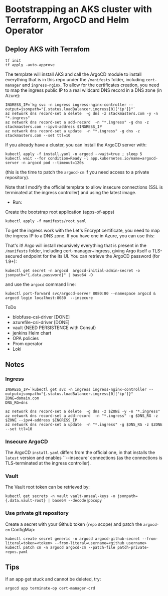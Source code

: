 # Bootstrapping an AKS cluster with Terraform, ArgoCD and Helm Operator

## Deploy AKS with Terrafom

```console
tf init
tf apply -auto-approve
```

The template will install AKS and call the ArgoCD module to install everything that is in this repo under the `/manifests` folder, including `cert-manager` and `ingress-nginx`. To allow for the certificates creation, you need to map the ingress public IP to a real wildcard DNS record in a DNS zone (in Azure):

```console
INGRESS_IP=`kg svc -n ingress ingress-nginx-controller --output=jsonpath="{.status.loadBalancer.ingress[0]['ip']}"`
az network dns record-set a delete  -g dns -z stackmasters.com -y -n "*.ingress"
az network dns record-set a add-record  -n "*.ingress" -g dns -z stackmasters.com --ipv4-address $INGRESS_IP
az network dns record-set a update  -n "*.ingress" -g dns -z stackmasters.com --set ttl=10
```

If you already have a cluster, you can install the ArgoCD server with:

```console
kubectl apply -f install.yaml -n argocd --wait=true ; sleep 5
kubectl wait --for condition=Ready -l app.kubernetes.io/name=argocd-server -n argocd pod --timeout=120s
```

(this is the time to patch the `argocd-cm` if you need access to a private repository).

Note that I modify the official template to allow insecure connections (SSL is terminated at the ingress controller) and using the latest image.

- Run:

Create the bootstrap root application (apps-of-apps)

```console
kubectl apply -f manifests/root.yaml
```

To get the ingress work with the Let's Encrypt certificate, you need to map the ingress IP to a DNS zone. If you have one in Azure, you can use this:

That's it! Argo will install recursively everything that is present in the `/manifests` folder, including cert-manager+ingress, giving Argo itself a TLS-secured endpoint for the its UI. You can retrieve the ArgoCD password (for 1.9+):

```console
kubectl get secret -n argocd  argocd-initial-admin-secret -o jsonpath="{.data.password}" | base64 -D
```

and use the `argocd` command line:

```console
kubectl port-forward svc/argocd-server 8080:80 --namespace argocd &
argocd login localhost:8080  --insecure
```

ToDo

- blobfuse-csi-driver [DONE]
- azurefile-csi-driver [DONE]
- vault {NEED PERSISTENCE with Consul}
- jenkins Helm chart
- OPA policies
- Prom operator
- Loki

## Notes

### Ingress

```console
INGRESS_IP=`kubectl get svc -n ingress ingress-nginx-controller --output=jsonpath="{.status.loadBalancer.ingress[0]['ip']}"
ZONE=domain.com
DNS_RG=dns

az network dns record-set a delete  -g dns -z $ZONE -y -n "*.ingress"
az network dns record-set a add-record  -n "*.ingress" -g $DNS_RG -z $ZONE --ipv4-address $INGRESS_IP
az network dns record-set a update  -n "*.ingress" -g $DNS_RG -z $ZONE --set ttl=10
```

### Insecure ArgoCD

The ArgoCD `install.yaml` differs from the official one, in that installs the `latest` version and enables ``--insecure` connections (as the
connections is TLS-terminated at the ingress controller).

### Vault

The Vault root token can be retrieved by:

```console
kubectl get secrets -n vault vault-unseal-keys -o jsonpath={.data.vault-root} | base64 --decode|pbcopy
```

### Use private git repository

Create a secret with your Github token (`repo` scope) and patch the `argocd-cm` ConfigMap:

```console
kubectl create secret generic -n argocd argocd-github-secret --from-literal=token=<token> --from-literal=username=<github_username>
kubectl patch cm -n argocd argocd-cm --patch-file patch-private-repos.yaml
```

## Tips

If an app get stuck and cannot be deleted, try:

```console
argocd app terminate-op cert-manager-crd
```
